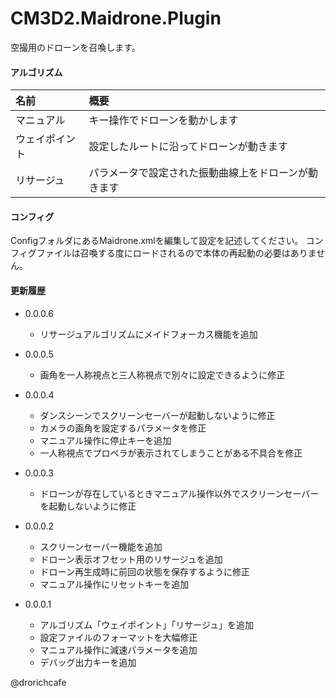 
# CM3D2.Maidrone.Plugin

空撮用のドローンを召喚します。

#### アルゴリズム

| 名前           | 概要                                                 |
|:---------------|:-----------------------------------------------------|
| マニュアル     | キー操作でドローンを動かします                       |
| ウェイポイント | 設定したルートに沿ってドローンが動きます             |
| リサージュ     | パラメータで設定された振動曲線上をドローンが動きます |

#### コンフィグ

ConfigフォルダにあるMaidrone.xmlを編集して設定を記述してください。
コンフィグファイルは召喚する度にロードされるので本体の再起動の必要はありません。

#### 更新履歴

* 0.0.0.6
  * リサージュアルゴリズムにメイドフォーカス機能を追加

* 0.0.0.5
  * 画角を一人称視点と三人称視点で別々に設定できるように修正

* 0.0.0.4
  * ダンスシーンでスクリーンセーバーが起動しないように修正
  * カメラの画角を設定するパラメータを修正
  * マニュアル操作に停止キーを追加
  * 一人称視点でプロペラが表示されてしまうことがある不具合を修正

* 0.0.0.3
  * ドローンが存在しているときマニュアル操作以外でスクリーンセーバーを起動しないように修正

* 0.0.0.2
  * スクリーンセーバー機能を追加
  * ドローン表示オフセット用のリサージュを追加
  * ドローン再生成時に前回の状態を保存するように修正
  * マニュアル操作にリセットキーを追加

* 0.0.0.1
  * アルゴリズム「ウェイポイント」「リサージュ」を追加
  * 設定ファイルのフォーマットを大幅修正
  * マニュアル操作に減速パラメータを追加
  * デバッグ出力キーを追加

@drorichcafe
